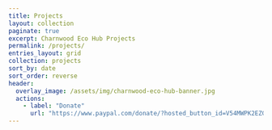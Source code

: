 ```yaml
---
title: Projects
layout: collection
paginate: true
excerpt: Charnwood Eco Hub Projects
permalink: /projects/
entries_layout: grid
collection: projects
sort_by: date
sort_order: reverse
header:
  overlay_image: /assets/img/charnwood-eco-hub-banner.jpg
  actions:
    - label: "Donate"
      url: "https://www.paypal.com/donate/?hosted_button_id=V54MWPK2EZGPY"
---
```

